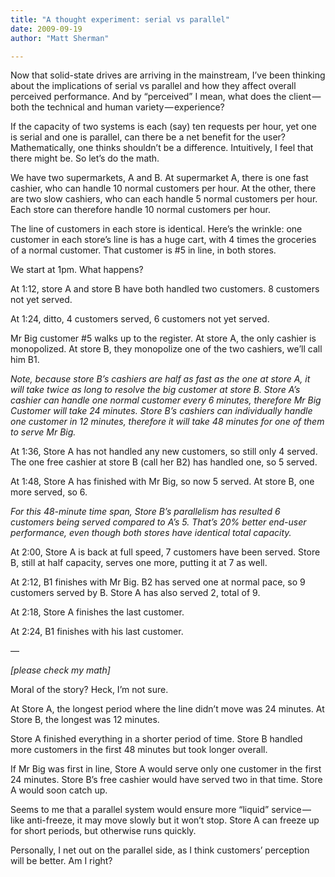 ```yaml
---
title: "A thought experiment: serial vs parallel"
date: 2009-09-19
author: "Matt Sherman"

---
```


Now that solid-state drives are arriving in the mainstream, I’ve been thinking about the implications of serial vs parallel and how they affect overall perceived performance. And by “perceived” I mean, what does the client — both the technical and human variety — experience?

If the capacity of two systems is each (say) ten requests per hour, yet one is serial and one is parallel, can there be a net benefit for the user? Mathematically, one thinks shouldn’t be a difference. Intuitively, I feel that there might be. So let’s do the math.

We have two supermarkets, A and B. At supermarket A, there is one fast cashier, who can handle 10 normal customers per hour. At the other, there are two slow cashiers, who can each handle 5 normal customers per hour. Each store can therefore handle 10 normal customers per hour.

The line of customers in each store is identical. Here’s the wrinkle: one customer in each store’s line is has a huge cart, with 4 times the groceries of a normal customer. That customer is #5 in line, in both stores.

We start at 1pm. What happens?

At 1:12, store A and store B have both handled two customers. 8 customers not yet served.

At 1:24, ditto, 4 customers served, 6 customers not yet served.

Mr Big customer #5 walks up to the register. At store A, the only cashier is monopolized. At store B, they monopolize one of the two cashiers, we’ll call him B1.

_Note, because store B’s cashiers are half as fast as the one at store A, it will take twice as long to resolve the big customer at store B. Store A’s cashier can handle one normal customer every 6 minutes, therefore Mr Big Customer will take 24 minutes. Store B’s cashiers can individually handle one customer in 12 minutes, therefore it will take 48 minutes for one of them to serve Mr Big._

At 1:36, Store A has not handled any new customers, so still only 4 served. The one free cashier at store B (call her B2) has handled one, so 5 served.

At 1:48, Store A has finished with Mr Big, so now 5 served. At store B, one more served, so 6.

_For this 48-minute time span, Store B’s parallelism has resulted 6 customers being served compared to A’s 5. That’s 20% better end-user performance, even though both stores have identical total capacity._

At 2:00, Store A is back at full speed, 7 customers have been served. Store B, still at half capacity, serves one more, putting it at 7 as well.

At 2:12, B1 finishes with Mr Big. B2 has served one at normal pace, so 9 customers served by B. Store A has also served 2, total of 9.

At 2:18, Store A finishes the last customer.

At 2:24, B1 finishes with his last customer.

—

_[please check my math]_

Moral of the story? Heck, I’m not sure.

At Store A, the longest period where the line didn’t move was 24 minutes. At Store B, the longest was 12 minutes.

Store A finished everything in a shorter period of time. Store B handled more customers in the first 48 minutes but took longer overall.

If Mr Big was first in line, Store A would serve only one customer in the first 24 minutes. Store B’s free cashier would have served two in that time. Store A would soon catch up.

Seems to me that a parallel system would ensure more “liquid” service — like anti-freeze, it may move slowly but it won’t stop. Store A can freeze up for short periods, but otherwise runs quickly.

Personally, I net out on the parallel side, as I think customers’ perception will be better. Am I right?
